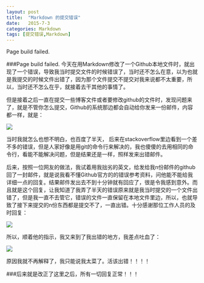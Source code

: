 ```yaml
---
layout: post
title:  "Markdown 的提交错误"
date:   2015-7-3
categories: Markdown
tags: [提交错误,Markdown]
---
```


Page build failed.

<!-- more -->

###Page build failed.
   今天在用Markdown修改了一个Github本地文件时，就出现了一个错误，导致我当时提交文件的时候错误了，当时还不怎么在意，以为也就是我提交的时候文件出错了，因为那个文件提交不提交对我来说都不太重要，所以，当时还不怎么在乎，就接着去干其他的事情了。
   
   但是接着之后一直在提交一些博客文件或者要修改github的文件时，发现问题来了，就是不管你怎么提交，Github的系统那边都会自动给你发来一份邮件，内容都一样，就是：

![](http://img-storage.qiniudn.com/15-7-3/21631091.jpg)

  当时我就怎么也想不明白，也百度了半天， 后来在stackoverflow里边看到一个差不多的错误，但是人家好像是用git的命令行来解决的，我也傻傻的去用相同的命令行，看能不能解决问题，但是结果还是一样，照样发来出错邮件。

  后来，按照一位网友的做法，我试着用我拙劣的英文，给发给我n份邮件的github回了一封邮件，就是说我看不懂Github官方的的错误参考资料，问他能不能给我详细一点的回复。结果邮件发出去不到十分钟就有回应了，很是令我感到意外。而且就是这个回复，让我知道了我弄了半天的错误原来就是我当时提交的一个文件出错了，但是我一直不去管它，错误的文件一直保留在本地文件里边，所以，也就导致了接下来提交的n份东西都是提交不了，一直出错。十分感谢那位工作人员的及时回复：

![](http://img-storage.qiniudn.com/15-7-3/86355498.jpg)

所以，顺着他的指示，我又来到了我出错的地方，我差点吐血了：

![](http://img-storage.qiniudn.com/15-7-3/48944590.jpg)

原因我就不再解释了，我只能说我太菜了。活该出错！！！！

###后来就是改正了这里之后，所有一切回复正常！！！